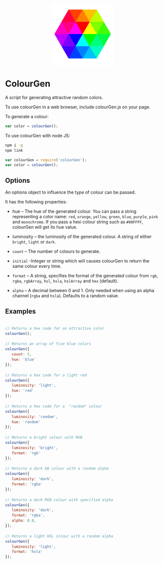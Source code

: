 <p align="center">
   <img src="./colourGen.png" width="200" alt="A colour swatch">
</p>

# ColourGen

A script for generating attractive random colors.

To use colourGen in a web browser, include colourGen.js on your page. 

To generate a colour:

```javascript
var color = colourGen(); 
```

To use colourGen with node JS:

```bash
npm i -g
npm link
```
```javascript
var colourGen = require('colourGen');
var color = colourGen();
```

## Options

An options object to influence the type of colour can be passed. 

It has the following properties:

- hue – The hue of the generated colour. You can pass a string representing a color name: ```red```, ```orange```, ```yellow```, ```green```, ```blue```, ```purple```, ```pink``` and ```monochrome```. If you pass a  hexi colour string such as ```#00FFFF```, colourGen will get its hue value.

- luminosity –  the luminosity of the generated colour. A string of either ```bright```, ```light``` or ```dark```.

- ```count``` – The number of colours to generate.

- ```initial``` -Integer or string which will causes colourGen to return the same colour every time.

- ```format``` – A string, specifies the format of the generated colour from ```rgb```, ```rgba```, ```rgbArray```, ```hsl```, ```hsla```, ```hslArray``` and ```hex``` (default).

- ```alpha``` – A decimal between 0 and 1. Only needed when using  an alpha channel (```rgba``` and ```hsla```). Defaults to a random value.

## Examples

```javascript

// Returns a hex code for an attractive color
colourGen(); 

// Returns an array of five blue colors
colourGen({
   count: 5,
   hue: 'blue'
});

// Returns a hex code for a light red
colourGen({
   luminosity: 'light',
   hue: 'red'
});

// Returns a hex code for a  "random" colour
colourGen({
   luminosity: 'random',
   hue: 'random'
});

// Returns a bright colour with RGB
colourGen({
   luminosity: 'bright',
   format: 'rgb'
});

// Returns a dark GB colour with a random alpha
colourGen({
   luminosity: 'dark',
   format: 'rgba'
});

// Returns a dark RGB colour with specified alpha
colourGen({
   luminosity: 'dark',
   format: 'rgba',
   alpha: 0.8,
});

// Returns a light HSL colour with a random alpha
colourGen({
   luminosity: 'light',
   format: 'hsla'
});

```
